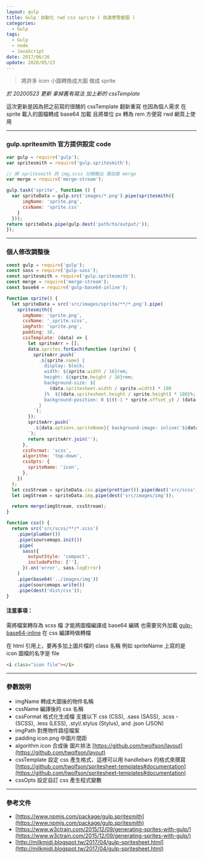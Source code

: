 ```yaml
---
layout: gulp
title: Gulp：自動化 rwd css sprite ( 自適應雪碧圖 )
categories:
  - Gulp
tags:
  - Gulp
  - node
  - JavaScript
date: 2017/06/26
update: 2020/05/23
---
```


> 將許多 icon 小圖轉換成大圖 做成 sprite

_於 20200523 更新 拿掉舊有寫法 加上新的 cssTemplate_

這次更新是因為把之前寫的很醜的 cssTemplate 翻新重寫
也因為個人需求 在 sprite 載入的圖檔轉成 base64 加載
且將單位 px 轉為 rem 方便寫 rwd 網頁上使用

---

### gulp.spritesmith 官方提供設定 code

```javascript
var gulp = require('gulp');
var spritesmith = require('gulp.spritesmith');

// 將 spritesmith 的 img,scss 分開輸出 需加裝 merge
var merge = require('merge-stream');

gulp.task('sprite', function () {
  var spriteData = gulp.src('images/*.png').pipe(spritesmith({
      imgName: 'sprite.png',
      cssName: 'sprite.css'
    }
  }));
return spriteData.pipe(gulp.dest('path/to/output/'));
});

```

---

### 個人修改調整後

```js
const gulp = require('gulp');
const sass = require('gulp-sass');
const spritesmith = require('gulp.spritesmith');
const merge = require('merge-stream');
const base64 = require('gulp-base64-inline');

function sprite() {
  let spriteData = src('src/images/sprite/**/*.png').pipe(
    spritesmith({
      imgName: 'sprite.png',
      cssName: '_sprite.scss',
      imgPath: 'sprite.png',
      padding: 10,
      cssTemplate: (data) => {
        let spriteArr = [];
        data.sprites.forEach(function (sprite) {
          spriteArr.push(`
            .${sprite.name} {
              display: block;
              width: ${sprite.width / 16}rem;
              height: ${sprite.height / 16}rem;
              background-size: ${
                (data.spritesheet.width / sprite.width) * 100
              }%  ${(data.spritesheet.height / sprite.height) * 100}%;
              background-position: 0 ${((-1 * sprite.offset_y) / (data.spritesheet.height - sprite.height)) * 100}%;
            }
          `);
        });
        spriteArr.push(`
          .${data.options.spriteName}{ background-image: inline('${data.spritesheet.image}'); }
        `);
        return spriteArr.join('');
      },
      cssFormat: 'scss',
      algorithm: 'top-down',
      cssOpts: {
        spriteName: 'icon',
      },
    })
  );
  let cssStream = spriteData.css.pipe(prettier()).pipe(dest('src/scss'));
  let imgStream = spriteData.img.pipe(dest('src/images/img'));

  return merge(imgStream, cssStream);
}

function css() {
  return src('src/scss/**/*.scss')
    .pipe(plumber())
    .pipe(sourcemaps.init())
    .pipe(
      sass({
        outputStyle: 'compact',
        includePaths: [''],
      }).on('error', sass.logError)
    )
    .pipe(base64('../images/img'))
    .pipe(sourcemaps.write())
    .pipe(dest('dist/css'));
}
```

#### 注意事項：

需將檔案轉存為 scss 檔 才能將圖檔編譯成 base64 編碼
也需要另外加載 [gulp-base64-inline](https://www.npmjs.com/package/gulp-base64-inline) 在 css 編譯時做轉檔

在 html 引用上，要再多加上圖片檔的 class 名稱
例如 spriteName 上寫的是 icon
圖檔的名字是 file

```html
<i class="icon file"></i>
```

---

### 參數說明

- imgName 轉成大圖後的物件名稱
- cssName 編譯後的 css 名稱
- cssFormat 格式化生成檔 支援以下 css (CSS), .sass (SASS), .scss - (SCSS), .less (LESS), .styl/.stylus (Stylus), and .json (JSON)
- imgPath 對應物件路徑檔案
- padding icon.png 中圖片間距
- algorithm icon 合成後 圖片排法 [https://github.com/twolfson/layout](https://github.com/twolfson/layout)
- cssTemplate 設定 css 產生格式，這裡可以用 handlebars 的格式來撰寫 [https://github.com/twolfson/spritesheet-templates#documentation](https://github.com/twolfson/spritesheet-templates#documentation)
- cssOpts 設定自訂 css 產生程式變數

---

### 參考文件

- [https://www.npmjs.com/package/gulp.spritesmith](https://www.npmjs.com/package/gulp.spritesmith)
- [https://www.w3ctrain.com/2015/12/09/generating-sprites-with-gulp/](https://www.w3ctrain.com/2015/12/09/generating-sprites-with-gulp/)
- [http://milkmidi.blogspot.tw/2017/04/gulp-spritesheet.html](http://milkmidi.blogspot.tw/2017/04/gulp-spritesheet.html)
